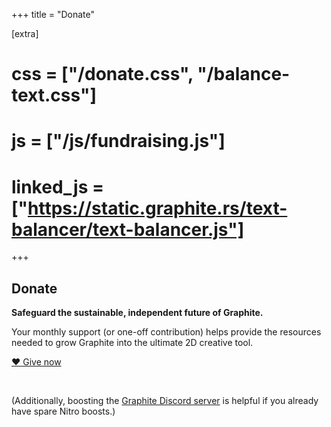 +++
title = "Donate"

[extra]
# css = ["/donate.css", "/balance-text.css"]
# js = ["/js/fundraising.js"]
# linked_js = ["https://static.graphite.rs/text-balancer/text-balancer.js"]
+++

<section>
<div class="block">

# Donate

**Safeguard the sustainable, independent future of Graphite.**

Your monthly support (or one-off contribution) helps provide the resources needed to grow Graphite into the ultimate 2D creative tool.

<a href="https://github.com/sponsors/GraphiteEditor" class="button arrow">&hearts; Give now</a>

<br />

(Additionally, boosting the [Graphite Discord server](https://discord.graphite.rs) is helpful if you already have spare Nitro boosts.)

</div>
</section>

<!-- <section id="fundraising" class="feature-box-outer">
<div class="feature-box-inner">
<div>

<div class="block">

# Support the mission

<p class="balance-text">
You can help realize Graphite's ambitious vision of building the ultimate 2D creative tool.
Graphite is built by a small, dedicated crew of volunteers in need of resources to grow.
</p>

### Summer 2023 fundraising goal:

<div class="fundraising loading" data-fundraising>
	<div class="fundraising-bar" data-fundraising-bar style="--fundraising-percent: 0%">
		<div class="fundraising-bar-progress"></div>
	</div>
	<div class="goal-metrics">
		<span data-fundraising-percent>Progress: <span data-dynamic>0</span>%</span>
		<span data-fundraising-goal>Goal: $<span data-dynamic>0</span>/month</span>
	</div>
</div>

[Become a monthly supporter](https://github.com/sponsors/GraphiteEditor) this summer to collect an exclusive 💚 badge. Each season you support, a new heart design is yours to keep. In the future, they'll be shown on Graphite account profiles and community areas like forums and in-app collaboration.

<a href="https://github.com/sponsors/GraphiteEditor" class="button arrow">Donate</a>

</div>

<div class="graphic">
	<a href="https://github.com/sponsors/GraphiteEditor"><img src="https://files.keavon.com/-/OtherDroopyBoto/Spring_Heart.png" /></a>
</div>

</div>
</div>
</section> -->
